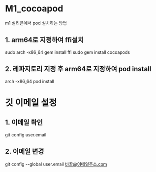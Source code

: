 # M1_cocoapod

m1 실리콘에서 pod 설치하는 방법

## 1. arm64로 지정하여 ffi설치

sudo arch -x86_64 gem install ffi
sudo gem install cocoapods

## 2. 레파지토리 지정 후 arm64로 지정하여 pod install

arch -x86_64 pod install

# 깃 이메일 설정

## 1. 이메일 확인

git config user.email

## 2. 이메일 변경

git config --global user.email 바꿀@이메일주소.com
